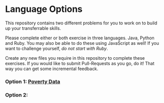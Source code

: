 # Language Options
This repository contains two different problems for you to work on to build up your transferrable skills.

Please complete either or both exercise in three languages. Java, Python and Ruby. You may also be able to do these using JavaScript as well! If you want to challenge yourself, _do not start with Ruby_.

Create any new files you require in this repository to complete these exercises. If you would like to submit Pull-Requests as you go, do it! That way you can get some incremental feedback.

### Option 1: [Poverty Data](poverty-data.md)

### Option 2: []()
